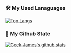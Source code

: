 ### 🛠️ My Used Lanaguages

[![Top Langs](https://github-readme-stats.vercel.app/api/top-langs/?username=opisir&hide=html&layout=compact&show_icons=true&theme=radical)](https://github.com/anuraghazra/github-readme-stats)

### 🌈 My Github State

[![Geek-James's github stats](https://github-readme-stats.vercel.app/api?username=opisir&show_icons=true&theme=radical&count_private=true)](https://github.com/anuraghazra/github-readme-stats)
